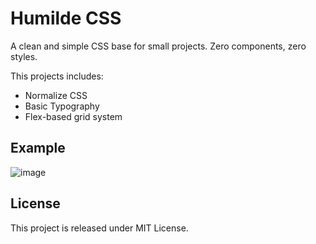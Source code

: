 # Humilde CSS

A clean and simple CSS base for small projects. Zero components, zero styles.

This projects includes:
- Normalize CSS
- Basic Typography
- Flex-based grid system

## Example

![image](https://user-images.githubusercontent.com/7620947/163631735-8c4c685a-c960-4e80-a5da-7c1ea8f4ad5b.png)



## License

This project is released under MIT License.
